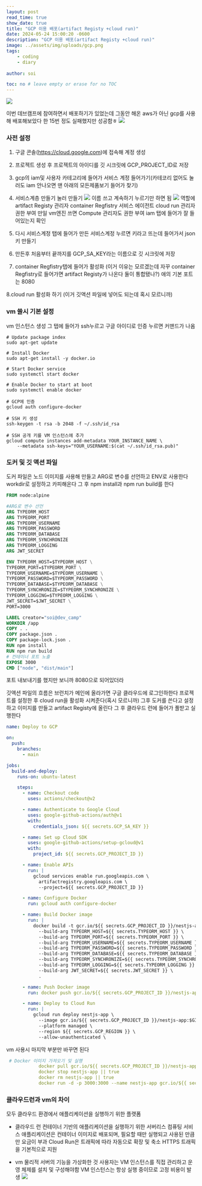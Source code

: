 ```yaml
---
layout: post
read_time: true
show_date: true
title: "GCP 이용 배포(artifact Registy +cloud run)"
date: 2024-05-24 15:00:20 -0600
description: "GCP 이용 배포(artifact Registy +cloud run)"
image: ../assets/img/uploads/gcp.png
tags: 
    - coding
    - diary
    
author: soi

toc: no # leave empty or erase for no TOC
---
```


![](https://i.pinimg.com/564x/d9/96/c1/d996c1ef4a223b3fedeb03b66911f9dd.jpg)

이번 데브캠프에 참여하면서 배포하기가 있었는데 그동안 해온 aws가 아닌 gcp를 사용해 배포해보았다 
한 15번 정도 실패했지만 성공함ㅎ
![](../assets/img/uploads/dev.png)

### 사전 설정
1. 구글 콘솔(https://cloud.google.com)에 접속해 계정 생성
2. 프로젝트 생성 후 프로젝트의 아이디를 깃 시크릿에 GCP_PROJECT_ID로 저장
3. gcp의 iam및 사용자 카테고리에 들어가 서비스 계정 들어가기(카테코리 없어도 눌러도 iam 안나오면 맨 아래의 모든제품보기 들어가 찾기)
4. 서비스계층 만들기 눌러 만들기
![](../assets/img/uploads/cloud.png)
이름 쓰고 계속하기 누르기만 하면 됨
![](../assets/img/uploads/sere.png)
역할에 
artifact Registy 관리자
container Regfistry 서비스 에이전트
cloud run 관리자 권한 부여 
만일 vm엔진 쓰면 Compute 관리자도 권한 부여 
iam 탭에 들어가 잘 들어있는지 확인

5. 다시 서비스계정 탭에 들어가 만든 서비스계정 누르면 키라고 뜨는데 들어가서 json키 만들기 
6. 만든후 처음부터 끝까지를 GCP_SA_KEY라는 이름으로 깃 시크릿에 저장

7. container Regfistry탭에 들어가 활성화
(이거 이유는 모르겠는데 자꾸 container Regfistry로 들어가면 artifact Registy가 나온다 둘이 통합됐나?)
애의 기본 포트는 8080

8.cloud run 활성화 하기 (이거 깃액션 파일에 넣어도 되는데 혹시 모르니까)

### vm 쓸시 기본 설정
vm 인스턴스 생성
그 탭에 들어가 ssh누르고 구글 아이디로 인증 누르면 커맨드가 나옴
```shell
# Update package index
sudo apt-get update

# Install Docker
sudo apt-get install -y docker.io

# Start Docker service
sudo systemctl start docker

# Enable Docker to start at boot
sudo systemctl enable docker

# GCP에 인증
gcloud auth configure-docker

# SSH 키 생성
ssh-keygen -t rsa -b 2048 -f ~/.ssh/id_rsa

# SSH 공개 키를 VM 인스턴스에 추가
gcloud compute instances add-metadata YOUR_INSTANCE_NAME \
    --metadata ssh-keys="YOUR_USERNAME:$(cat ~/.ssh/id_rsa.pub)"

```
### 도커 및 깃 액션 파일
도커 파일은 노드 이미지를 사용해 만들고 ARG로 변수를 선언하고 ENV로 사용한다 
workdir로 설정하고 카피해온다 
그 후 npm install과 npm run build를 한다 
```Dockerfile
FROM node:alpine

#ARG로 변수 선언
ARG TYPEORM_HOST
ARG TYPEORM_PORT
ARG TYPEORM_USERNAME
ARG TYPEORM_PASSWORD
ARG TYPEORM_DATABASE
ARG TYPEORM_SYNCHRONIZE
ARG TYPEORM_LOGGING
ARG JWT_SECRET

ENV TYPEORM_HOST=$TYPEORM_HOST \
TYPEORM_PORT=$TYPEORM_PORT \
TYPEORM_USERNAME=$TYPEORM_USERNAME \
TYPEORM_PASSWORD=$TYPEORM_PASSWORD \
TYPEORM_DATABASE=$TYPEORM_DATABASE \
TYPEORM_SYNCHRONIZE=$TYPEORM_SYNCHRONIZE \
TYPEORM_LOGGING=$TYPEORM_LOGGING \
JWT_SECRET=$JWT_SECRET \
PORT=3000

LABEL creator="soi@dev_camp"
WORKDIR /app 
COPY . .
COPY package.json .
COPY package-lock.json .
RUN npm install
RUN npm run build
# 컨테이너 포트 노출
EXPOSE 3000
CMD ["node", "dist/main"]
```
포트 내보내기를 했지만 보니까 8080으로 되어있더라 

깃액션 파일의 흐름은 브런치가 메인에 올라가면 구글 클라우드에 로그인하한다 
프로젝트를 설정한 후 cloud run을 활성화 시켜준다(혹시 모르니까)
그후 도커를 쓴다고 설정하고 이미지를 만들고 artifact Registy에 올린다 
그 후 클라우드 런에 들어가 풀받고 실행한다
```yml
name: Deploy to GCP

on:
  push:
    branches:
      - main

jobs:
  build-and-deploy:
    runs-on: ubuntu-latest

    steps:
      - name: Checkout code
        uses: actions/checkout@v2

      - name: Authenticate to Google Cloud
        uses: google-github-actions/auth@v1
        with:
          credentials_json: ${{ secrets.GCP_SA_KEY }}

      - name: Set up Cloud SDK
        uses: google-github-actions/setup-gcloud@v1
        with:
          project_id: ${{ secrets.GCP_PROJECT_ID }}

      - name: Enable APIs
        run: |
          gcloud services enable run.googleapis.com \
            artifactregistry.googleapis.com \
            --project=${{ secrets.GCP_PROJECT_ID }}

      - name: Configure Docker
        run: gcloud auth configure-docker

      - name: Build Docker image
        run: |
          docker build -t gcr.io/${{ secrets.GCP_PROJECT_ID }}/nestjs-app:$GITHUB_SHA \
            --build-arg TYPEORM_HOST=${{ secrets.TYPEORM_HOST }} \
            --build-arg TYPEORM_PORT=${{ secrets.TYPEORM_PORT }} \
            --build-arg TYPEORM_USERNAME=${{ secrets.TYPEORM_USERNAME }} \
            --build-arg TYPEORM_PASSWORD=${{ secrets.TYPEORM_PASSWORD }} \
            --build-arg TYPEORM_DATABASE=${{ secrets.TYPEORM_DATABASE }} \
            --build-arg TYPEORM_SYNCHRONIZE=${{ secrets.TYPEORM_SYNCHRONIZE }} \
            --build-arg TYPEORM_LOGGING=${{ secrets.TYPEORM_LOGGING }} \
            --build-arg JWT_SECRET=${{ secrets.JWT_SECRET }} \
            .

      - name: Push Docker image
        run: docker push gcr.io/${{ secrets.GCP_PROJECT_ID }}/nestjs-app:$GITHUB_SHA

      - name: Deploy to Cloud Run
        run: |
          gcloud run deploy nestjs-app \
            --image gcr.io/${{ secrets.GCP_PROJECT_ID }}/nestjs-app:$GITHUB_SHA \
            --platform managed \
            --region ${{ secrets.GCP_REGION }} \
            --allow-unauthenticated \
```

vm 사용시 마지막 부분만 바꾸면 된다 
```yml
 # Docker 이미지 가져오기 및 실행
            docker pull gcr.io/${{ secrets.GCP_PROJECT_ID }}/nestjs-app:$GITHUB_SHA
            docker stop nestjs-app || true
            docker rm nestjs-app || true
            docker run -d -p 3000:3000 --name nestjs-app gcr.io/${{ secrets.GCP_PROJECT_ID }}/nestjs-app:$GITHUB_SHA
```
### 클라우드런과 vm의 차이
 모두 클라우드 환경에서 애플리케이션을 실행하기 위한 플랫폼
 
 - 클라우드 런
 컨테이너 기반의 애플리케이션을 실행하기 위한 서버리스 컴퓨팅 서비스
 애플리케이션은 컨테이너 이미지로 배포되며, 필요할 때만 실행되고 사용된 만큼만 요금이 부과
 Cloud Run은 트래픽에 따라 자동으로 확장 및 축소
 HTTPS 트래픽을 기본적으로 지원
 
 
 - vm
  물리적 서버의 기능을 가상화한 것
  사용자는 VM 인스턴스를 직접 관리하고 운영 체제를 설치 및 구성해야함
  VM 인스턴스는 항상 실행 중이므로 고정 비용이 발생
  ![](../assets/img/uploads/ggptr.png)

 